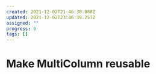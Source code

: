 ```yaml
---
created: 2021-12-02T21:46:30.888Z
updated: 2021-12-02T23:46:39.257Z
assigned: ""
progress: 0
tags: []
---
```


# Make MultiColumn reusable
